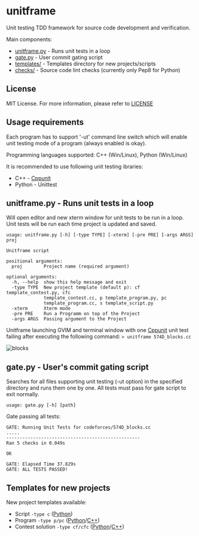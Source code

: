 # unitframe
Unit testing TDD framework for source code development and verification.

Main components:
- [unitframe.py](unitframe.py)  - Runs unit tests in a loop
- [gate.py](gate.py)            - User commit gating script
- [templates/](templates)       - Templates directory for new projects/scripts 
- [checks/](checks)             - Source code lint checks (currently only Pep8 for Python)

## License
MIT License. For more information, please refer to [LICENSE](LICENSE)

## Usage requirements
Each program has to support '-ut' command line switch which will enable unit testing mode of a program (always enabled is okay).

Programming languages supported: C++ (Win/Linux), Python (Win/Linux)

It is recommended to use following unit testing ibraries:
- C++ - [Cppunit](http://cppunit.github.io/cppunit/)
- Python - Unittest

## unitframe.py - Runs unit tests in a loop
Will open editor and new xterm window for unit tests to be run in a loop. Unit tests will be run each time project is updated and saved.

```
usage: unitframe.py [-h] [-type TYPE] [-xterm] [-pre PRE] [-args ARGS] proj

Unitframe script

positional arguments:
  proj        Project name (required argument)

optional arguments:
  -h, --help  show this help message and exit
  -type TYPE  New project template (default p): cf template_contest.py, cfc
              template_contest.cc, p template_program.py, pc
              template_program.cc, s template_script.py
  -xterm      Xterm mode
  -pre PRE    Run a Programm on top of the Project
  -args ARGS  Passing argument to the Project
```

Unitframe launching GVIM and terminal window with one [Cppunit](http://cppunit.github.io/cppunit/) unit test failing after executing the following command:
`> unitframe 574D_blocks.cc`

![blocks](https://cloud.githubusercontent.com/assets/3139960/9644637/19b1065c-517c-11e5-8c73-ed636bbfc5bd.jpg)

## gate.py - User's commit gating script

Searches for all files supporting unit testing (-ut option) in the specified directory and runs them one by one. All tests must pass for gate script to exit normally.

`usage: gate.py [-h] [path]`

Gate passing all tests:
```
GATE: Running Unit Tests for codeforces/574D_blocks.cc
.....
--------------------------------------------------
Ran 5 checks in 0.049s

OK

GATE: Elapsed Time 37.829s
GATE: ALL TESTS PASSED!
```

## Templates for new projects

New project templates available:
- Script `-type c` ([Python](templates/template_script.py))
- Program `-type p/pc` ([Python](templates/template_program.py)/[C++](templates/template_program.cc))
- Contest solution `-type cf/cfc` ([Python](templates/template_contest.py)/[C++](templates/template_contest.cc))
